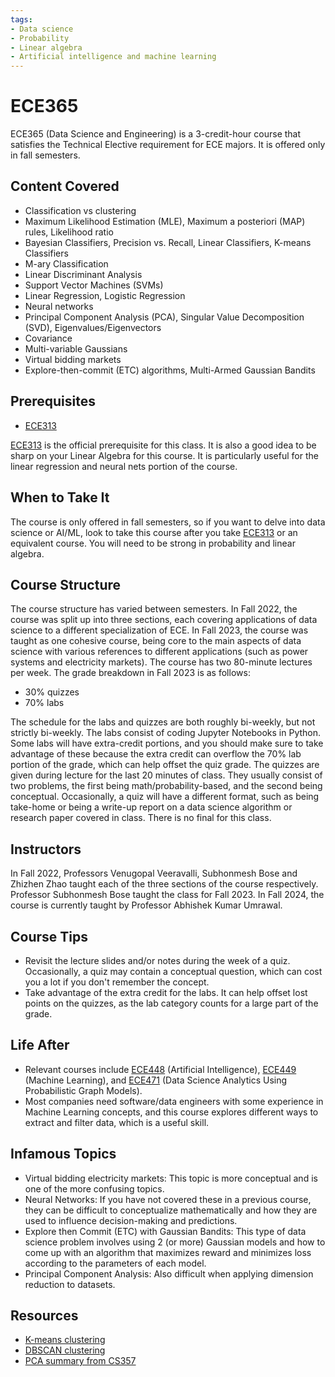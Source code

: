 ```yaml
---
tags:
- Data science
- Probability
- Linear algebra
- Artificial intelligence and machine learning
---
```


# ECE365

ECE365 (Data Science and Engineering) is a 3-credit-hour course that satisfies the Technical Elective requirement for ECE majors. It is offered only in fall semesters.

## Content Covered

- Classification vs clustering
- Maximum Likelihood Estimation (MLE), Maximum a posteriori (MAP) rules, Likelihood ratio
- Bayesian Classifiers, Precision vs. Recall, Linear Classifiers, K-means Classifiers
- M-ary Classification
- Linear Discriminant Analysis
- Support Vector Machines (SVMs)
- Linear Regression, Logistic Regression
- Neural networks
- Principal Component Analysis (PCA), Singular Value Decomposition (SVD), Eigenvalues/Eigenvectors
- Covariance
- Multi-variable Gaussians
- Virtual bidding markets
- Explore-then-commit (ETC) algorithms, Multi-Armed Gaussian Bandits


## Prerequisites

- [ECE313](ECE313.md)

[ECE313](ECE313.md) is the official prerequisite for this class. It is also a good idea to be sharp on your Linear Algebra for this course. It is particularly useful for the linear regression and neural nets portion of the course.

## When to Take It

The course is only offered in fall semesters, so if you want to delve into data science or AI/ML, look to take this course after you take [ECE313](ECE313.md) or an equivalent course. You will need to be strong in probability and linear algebra.

## Course Structure

The course structure has varied between semesters. In Fall 2022, the course was split up into three sections, each covering applications of data science to a different specialization of ECE. In Fall 2023, the course was taught as one cohesive course, being core to the main aspects of data science with various references to different applications (such as power systems and electricity markets). The course has two 80-minute lectures per week. The grade breakdown in Fall 2023 is as follows:

- 30% quizzes
- 70% labs

The schedule for the labs and quizzes are both roughly bi-weekly, but not strictly bi-weekly. The labs consist of coding Jupyter Notebooks in Python. Some labs will have extra-credit portions, and you should make sure to take advantage of these because the extra credit can overflow the 70% lab portion of the grade, which can help offset the quiz grade. The quizzes are given during lecture for the last 20 minutes of class. They usually consist of two problems, the first being math/probability-based, and the second being conceptual. Occasionally, a quiz will have a different format, such as being take-home or being a write-up report on a data science algorithm or research paper covered in class. There is no final for this class.

## Instructors

In Fall 2022, Professors Venugopal Veeravalli, Subhonmesh Bose and Zhizhen Zhao taught each of the three sections of the course respectively. Professor Subhonmesh Bose taught the class for Fall 2023. In Fall 2024, the course is currently taught by Professor Abhishek Kumar Umrawal.

## Course Tips

- Revisit the lecture slides and/or notes during the week of a quiz. Occasionally, a quiz may contain a conceptual question, which can cost you a lot if you don't remember the concept.
- Take advantage of the extra credit for the labs. It can help offset lost points on the quizzes, as the lab category counts for a large part of the grade.

## Life After

- Relevant courses include [ECE448](ECE448.md) (Artificial Intelligence), [ECE449](ECE449.md) (Machine Learning), and [ECE471](ECE471.md) (Data Science Analytics Using Probabilistic Graph Models).
- Most companies need software/data engineers with some experience in Machine Learning concepts, and this course explores different ways to extract and filter data, which is a useful skill. 

## Infamous Topics

- Virtual bidding electricity markets: This topic is more conceptual and is one of the more confusing topics.
- Neural Networks: If you have not covered these in a previous course, they can be difficult to conceptualize mathematically and how they are used to influence decision-making and predictions.
- Explore then Commit (ETC) with Gaussian Bandits: This type of data science problem involves using 2 (or more) Gaussian models and how to come up with an algorithm that maximizes reward and minimizes loss according to the parameters of each model.
- Principal Component Analysis: Also difficult when applying dimension reduction to datasets.

## Resources

- [K-means clustering](https://towardsdatascience.com/k-means-clustering-algorithm-applications-evaluation-methods-and-drawbacks-aa03e644b48a)
- [DBSCAN clustering](https://www.geeksforgeeks.org/dbscan-clustering-in-ml-density-based-clustering/)
- [PCA summary from CS357](https://courses.engr.illinois.edu/cs357/sp2023/notes/ref-18-pca.html)
